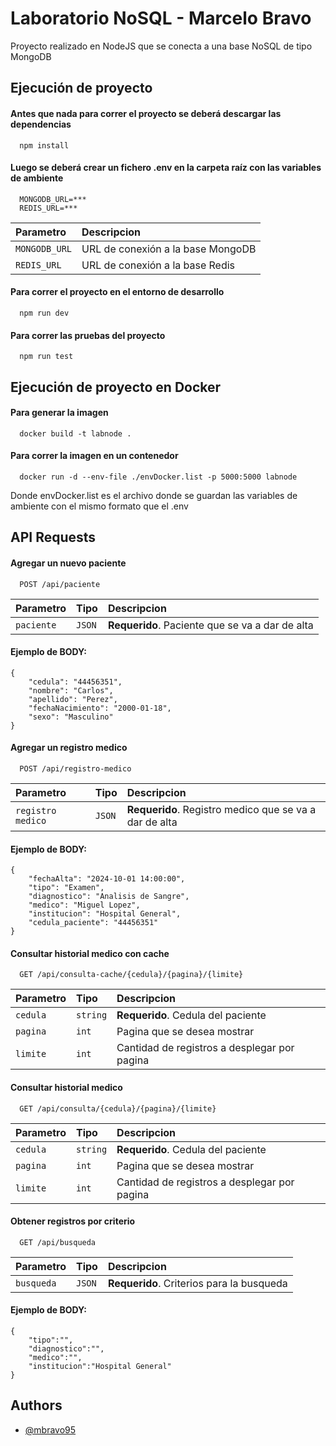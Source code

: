 
# Laboratorio NoSQL - Marcelo Bravo

Proyecto realizado en NodeJS que se conecta a una base NoSQL de tipo MongoDB

## Ejecución de proyecto

#### Antes que nada para correr el proyecto se deberá descargar las dependencias

```
  npm install
```

#### Luego se deberá crear un fichero .env en la carpeta raíz con las variables de ambiente

```
  MONGODB_URL=***
  REDIS_URL=***
```

| Parametro | Descripcion                       |
| :-------- | :-------------------------------- |
| `MONGODB_URL`      | URL de conexión a la base MongoDB |
| `REDIS_URL`      | URL de conexión a la base Redis |

#### Para correr el proyecto en el entorno de desarrollo

```
  npm run dev
```

#### Para correr las pruebas del proyecto

```
  npm run test
```

## Ejecución de proyecto en Docker

#### Para generar la imagen

```
  docker build -t labnode .
```

#### Para correr la imagen en un contenedor

```
  docker run -d --env-file ./envDocker.list -p 5000:5000 labnode
```
Donde envDocker.list es el archivo donde se guardan las variables de ambiente con el mismo formato que el .env

## API Requests

#### Agregar un nuevo paciente

```http
  POST /api/paciente
```

| Parametro | Tipo     | Descripcion                |
| :-------- | :------- | :------------------------- |
| `paciente` | `JSON` | **Requerido**. Paciente que se va a dar de alta |

#### Ejemplo de BODY:

```
{
    "cedula": "44456351",
    "nombre": "Carlos",
    "apellido": "Perez",
    "fechaNacimiento": "2000-01-18",
    "sexo": "Masculino"
}
```


#### Agregar un registro medico

```http
  POST /api/registro-medico
```

| Parametro | Tipo     | Descripcion                |
| :-------- | :------- | :------------------------- |
| `registro medico` | `JSON` | **Requerido**. Registro medico que se va a dar de alta |

#### Ejemplo de BODY:

```
{
    "fechaAlta": "2024-10-01 14:00:00",
    "tipo": "Examen",
    "diagnostico": "Analisis de Sangre",
    "medico": "Miguel Lopez",
    "institucion": "Hospital General",
    "cedula_paciente": "44456351"
}
```


#### Consultar historial medico con cache

```http
  GET /api/consulta-cache/{cedula}/{pagina}/{limite}
```

| Parametro | Tipo     | Descripcion                       |
| :-------- | :------- | :-------------------------------- |
| `cedula`      | `string` | **Requerido**. Cedula del paciente |
| `pagina`      | `int` | Pagina que se desea mostrar |
| `limite`      | `int` | Cantidad de registros a desplegar por pagina |



#### Consultar historial medico

```http
  GET /api/consulta/{cedula}/{pagina}/{limite}
```

| Parametro | Tipo     | Descripcion                       |
| :-------- | :------- | :-------------------------------- |
| `cedula`      | `string` | **Requerido**. Cedula del paciente |
| `pagina`      | `int` | Pagina que se desea mostrar |
| `limite`      | `int` | Cantidad de registros a desplegar por pagina |



#### Obtener registros por criterio

```http
  GET /api/busqueda
```

| Parametro | Tipo     | Descripcion                       |
| :-------- | :------- | :-------------------------------- |
| `busqueda`      | `JSON` | **Requerido**. Criterios para la busqueda |

#### Ejemplo de BODY:

```
{
    "tipo":"", 
    "diagnostico":"", 
    "medico":"", 
    "institucion":"Hospital General"
}
```





## Authors

- [@mbravo95](https://github.com/mbravo95)

